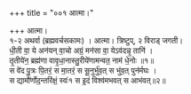 +++
title = "००१ आत्मा।"

+++
आत्मा।  
१-२ अथर्वा (ब्रह्मवर्चसकामः) । आत्मा। त्रिष्टुप्, २ विराड् जगती।  
धी॒ती वा॒ ये अन॑यन् वा॒चो अग्रं॒ मन॑सा वा॒ येऽव॑दन्नृ॒ तानि॑ ।  
तृ॒तीये॑न॒ ब्रह्म॑णा वावृ॒धा॒नास्तु॒रीये॑णामन्वत॒ नाम॑ धे॒नोः ॥१॥  
स वे॑द पु॒त्रः पि॒तरं॒ स मा॒तरं॒ स सू॒नुर्भु॑व॒त् स भु॑व॒त् पुन॑र्मघः ।  
स द्यामौ॑र्णोद॒न्तरि॑क्षं॒ स्वः॑१ स इ॒दं विश्व॑मभवत् स आभ॑वत्॥२॥